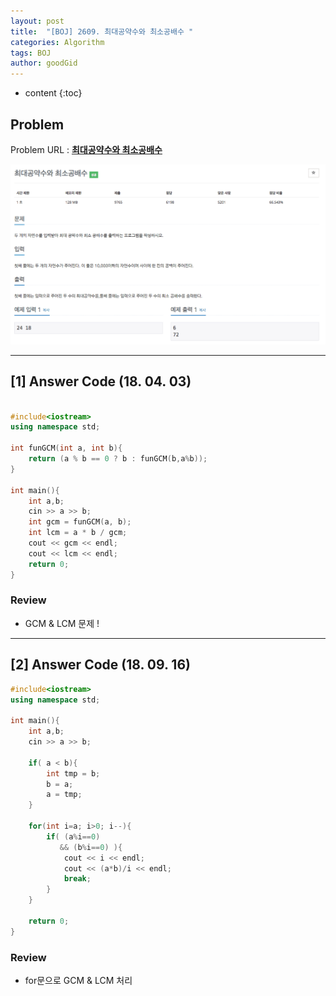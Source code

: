 ```yaml
---
layout: post
title:  "[BOJ] 2609. 최대공약수와 최소공배수 "
categories: Algorithm
tags: BOJ
author: goodGid
---
```

* content
{:toc}


## Problem 
Problem URL : **[최대공약수와 최소공배수](https://www.acmicpc.net/problem/2609)**


![](/assets/img/algorithm/2609_1.png)












---

## [1] Answer Code (18. 04. 03)

``` cpp

#include<iostream>
using namespace std;

int funGCM(int a, int b){
    return (a % b == 0 ? b : funGCM(b,a%b));
}

int main(){
    int a,b;
    cin >> a >> b;
    int gcm = funGCM(a, b);
    int lcm = a * b / gcm;
    cout << gcm << endl;
    cout << lcm << endl;
    return 0;
}
```

### Review

* GCM & LCM 문제 !


---

## [2] Answer Code (18. 09. 16)

``` cpp
#include<iostream>
using namespace std;

int main(){
    int a,b;
    cin >> a >> b;
    
    if( a < b){
        int tmp = b;
        b = a;
        a = tmp;
    }
    
    for(int i=a; i>0; i--){
        if( (a%i==0)
           && (b%i==0) ){
            cout << i << endl;
            cout << (a*b)/i << endl;
            break;
        }
    }

    return 0;
}
```

### Review

* for문으로 GCM & LCM 처리